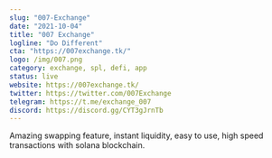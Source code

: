 ```yaml
---
slug: "007-Exchange"
date: "2021-10-04"
title: "007 Exchange"
logline: "Do Different"
cta: "https://007exchange.tk/"
logo: /img/007.png
category: exchange, spl, defi, app
status: live
website: https://007exchange.tk/
twitter: https://twitter.com/007Exchange
telegram: https://t.me/exchange_007
discord: https://discord.gg/CYT3gJrnTb
---
```


Amazing swapping feature, instant liquidity, easy to use, high speed transactions with solana blockchain.